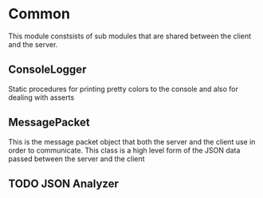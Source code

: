 # Common

This module constsists of sub modules that are shared 
between the client and the server.

## ConsoleLogger

Static procedures for printing pretty colors to the 
console and also for dealing with asserts 

## MessagePacket

This is the message packet object that both the server 
and the client use in order to communicate. This class 
is a high level form of the JSON data passed between 
the server and the client

## TODO JSON Analyzer